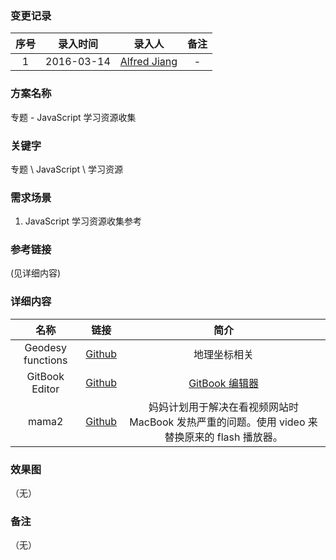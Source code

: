### 变更记录

| 序号 | 录入时间 | 录入人 | 备注 |
|:--------:|:--------:|:--------:|:--------:|
| 1 | 2016-03-14 | [Alfred Jiang](https://github.com/viktyz) | - |

### 方案名称

专题 - JavaScript 学习资源收集

### 关键字

专题 \ JavaScript \ 学习资源

### 需求场景

1. JavaScript 学习资源收集参考

### 参考链接
(见详细内容)

### 详细内容

| 名称 | 链接 | 简介 |
|:--------:|:--------:|:--------:|
| Geodesy functions | [Github](https://github.com/chrisveness/geodesy) | 地理坐标相关 |
| GitBook Editor | [Github](https://github.com/GitbookIO/editor-legacy) | [GitBook 编辑器](https://www.gitbook.com/editor) |
| mama2 | [Github](https://github.com/zythum/mama2) | 妈妈计划用于解决在看视频网站时 MacBook 发热严重的问题。使用 video 来替换原来的 flash 播放器。 |

### 效果图
（无）

### 备注
（无）
